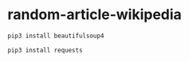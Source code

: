 # random-article-wikipedia


```sh
pip3 install beautifulsoup4
```


```sh
pip3 install requests
```
